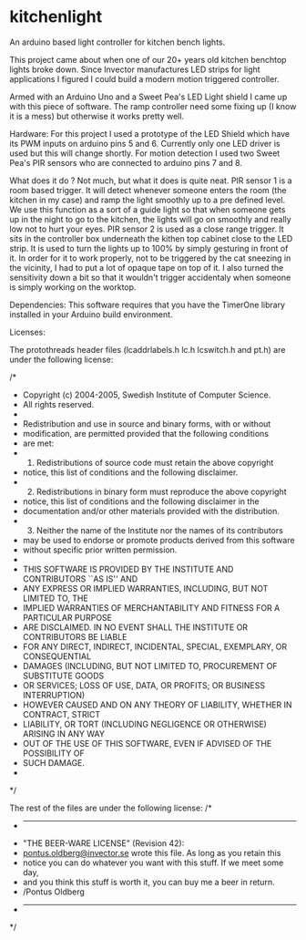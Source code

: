 kitchenlight
============

An arduino based light controller for kitchen bench lights.

This project came about when one of our 20+ years old kitchen benchtop lights
broke down. Since Invector manufactures LED strips for light applications I
figured I could build a modern motion triggered controller.

Armed with an Arduino Uno and a Sweet Pea's LED Light shield I came up with
this piece of software. The ramp controller need some fixing up (I know it
is a mess) but otherwise it works pretty well.

Hardware:
For this project I used a prototype of the LED Shield which have its PWM inputs
on arduino pins 5 and 6. Currently only one LED driver is used but this will 
change shortly. For motion detection I used two Sweet Pea's PIR sensors who
are connected to arduino pins 7 and 8.

What does it do ?
Not much, but what it does is quite neat.
PIR sensor 1 is a room based trigger. It will detect whenever someone enters
the room (the kitchen in my case) and ramp the light smoothly up to a
pre defined level. We use this function as a sort of a guide light so that
when someone gets up in the night to go to the kitchen, the lights will go on
smoothly and really low not to hurt your eyes.
PIR sensor 2 is used as a close range trigger. It sits in the controller box
underneath the kithen top cabinet close to the LED strip. It is used to turn
the lights up to 100% by simply gesturing in front of it. In order for it to
work properly, not to be triggered by the cat sneezing in the vicinity, I
had to put a lot of opaque tape on top of it. I also turned the sensitivity
down a bit so that it wouldn't trigger accidentaly when someone is simply
working on the worktop.

Dependencies:
This software requires that you have the TimerOne library installed in your
Arduino build environment.

Licenses:

The protothreads header files (lcaddrlabels.h  lc.h  lcswitch.h and pt.h)
are under the following license:

/*
 * Copyright (c) 2004-2005, Swedish Institute of Computer Science.
 * All rights reserved.
 *
 * Redistribution and use in source and binary forms, with or without
 * modification, are permitted provided that the following conditions
 * are met:
 * 1. Redistributions of source code must retain the above copyright
 *    notice, this list of conditions and the following disclaimer.
 * 2. Redistributions in binary form must reproduce the above copyright
 *    notice, this list of conditions and the following disclaimer in the
 *    documentation and/or other materials provided with the distribution.
 * 3. Neither the name of the Institute nor the names of its contributors
 *    may be used to endorse or promote products derived from this software
 *    without specific prior written permission.
 *
 * THIS SOFTWARE IS PROVIDED BY THE INSTITUTE AND CONTRIBUTORS ``AS IS'' AND
 * ANY EXPRESS OR IMPLIED WARRANTIES, INCLUDING, BUT NOT LIMITED TO, THE
 * IMPLIED WARRANTIES OF MERCHANTABILITY AND FITNESS FOR A PARTICULAR PURPOSE
 * ARE DISCLAIMED.  IN NO EVENT SHALL THE INSTITUTE OR CONTRIBUTORS BE LIABLE
 * FOR ANY DIRECT, INDIRECT, INCIDENTAL, SPECIAL, EXEMPLARY, OR CONSEQUENTIAL
 * DAMAGES (INCLUDING, BUT NOT LIMITED TO, PROCUREMENT OF SUBSTITUTE GOODS
 * OR SERVICES; LOSS OF USE, DATA, OR PROFITS; OR BUSINESS INTERRUPTION)
 * HOWEVER CAUSED AND ON ANY THEORY OF LIABILITY, WHETHER IN CONTRACT, STRICT
 * LIABILITY, OR TORT (INCLUDING NEGLIGENCE OR OTHERWISE) ARISING IN ANY WAY
 * OUT OF THE USE OF THIS SOFTWARE, EVEN IF ADVISED OF THE POSSIBILITY OF
 * SUCH DAMAGE.
 *
 */

The rest of the files are under the following license:
/*
 * ----------------------------------------------------------------------------
 * "THE BEER-WARE LICENSE" (Revision 42):
 * <pontus.oldberg@invector.se> wrote this file. As long as you retain this
 * notice you can do whatever you want with this stuff. If we meet some day,
 * and you think this stuff is worth it, you can buy me a beer in return.
 * /Pontus Oldberg
 * ----------------------------------------------------------------------------
 */

